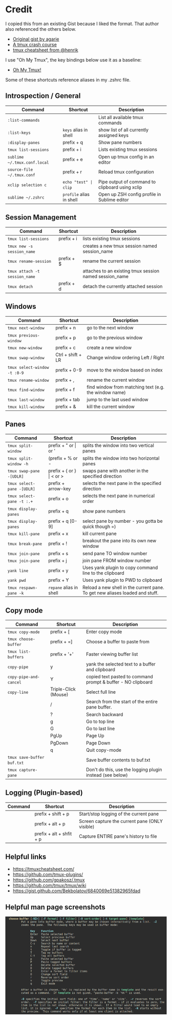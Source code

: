 # Credit

I copied this from an existing Gist because I liked the format.  That author also referenced the others below.
* [Original gist by agarie](https://gist.github.com/agarie/b65728102f5a3a577243)
* [A tmux crash course](https://robots.thoughtbot.com/a-tmux-crash-course)
* [tmux cheatsheet from @henrik](https://gist.github.com/henrik/1967800)

I use "Oh My Tmux", the key bindings below use it as a baseline:
* [Oh My Tmux!](https://github.com/gpakosz/.tmux)

Some of these shortcuts reference aliases in my .zshrc file.

## Introspection / General

| Command | Shortcut | Description |
|---------|----------|-------------|
|`:list-commands`||List all available tmux commands|
|`:list-keys`|`keys` alias in shell|show list of all currently assigned keys|
|`:display-panes`|prefix + q|Show pane numbers|
|`tmux list-sessions`|prefix + i|Lists existing tmux sessions|
|`sublime ~/.tmux.conf.local`|prefix + e|Open up tmux config in an editor|
|`source-file ~/.tmux.conf`|prefix + r|Reload tmux configuration|
|`xclip selection c`|`echo "test" \| clip`|Pipe output of command to clipboard using xclip|
|`sublime ~/.zshrc`|`profile` alias in shell|Open up ZSH config profile in Sublime editor|

## Session Management

| Command | Shortcut | Description |
|---------|----------|-------------|
|`tmux list-sessions`|prefix + i|lists existing tmux sessions|
|`tmux new -s session_name`||creates a new tmux session named session_name|
|`tmux rename-session`|prefix + $|rename the current session|
|`tmux attach -t session_name`||attaches to an existing tmux session named session_name|
|`tmux detach`|prefix + d|detach the currently attached session|


## Windows

| Command | Shortcut | Description |
|---------|----------|-------------|
|`tmux next-window`|prefix + n|go to the next window|
|`tmux previous-window`|prefix + p|go to the previous window|
|`tmux new-window`|prefix + c|create a new window|
|`tmux swap-window`|Ctrl + shift + LR|Change window ordering Left / Right|
|`tmux select-window -t :0-9`|prefix + 0-9|move to the window based on index|
|`tmux rename-window`|prefix + ,|rename the current window|
|`tmux find-window`|prefix + f|find window from matching text (e.g. the window name)|
|`tmux last-window`|prefix + tab|jump to the last used window|
|`tmux kill-window`|prefix + &|kill the current window|


## Panes

| Command | Shortcut | Description |
|---------|----------|-------------|
|`tmux split-window`|prefix + " or \| or ' |splits the window into two vertical panes|
|`tmux split-window -h`|(prefix + % or -|splits the window into two horizontal panes|
|`tmux swap-pane -[UDLR]`|prefix + { or } \| < or > |swaps pane with another in the specified direction|
|`tmux select-pane -[UDLR]`|prefix + arrow-key|selects the next pane in the specified direction|
|`tmux select-pane -t :.+`|prefix + o|selects the next pane in numerical order|
|`tmux display-panes`|prefix + q|show pane numbers|
|`tmux display-panes`|prefix + q [0-9]|select pane by number - you gotta be quick though =)|
|`tmux kill-pane`|prefix + x|kill current pane|
|`tmux break-pane`|prefix + !|breakout the pane into its own new window|
|`tmux join-pane`|prefix + s|send pane TO window number|
|`tmux join-pane`|prefix + j|join pane FROM window number|
|`yank line`|prefix + y|Uses yank plugin to copy command line to the clipboard|
|`yank pwd`|prefix + Y|Uses yank plugin to PWD to clipboard|
|`tmux respawn-pane -k`|`repane` alias in shell|Reload a new shell in the current pane. To get new aliases loaded and stuff.|

## Copy mode

| Command | Shortcut | Description |
|---------|----------|-------------|
|`tmux copy-mode`|prefix + [|Enter copy mode|
|`tmux choose-buffer`|prefix + =]|Choose a buffer to paste from|
|`tmux list-buffers`|prefix + '+'|Faster viewing buffer list|
|`copy-pipe `|y|yank the selected text to a buffer and clipboard|
|`copy-pipe-and-cancel `|Y|copied text pasted to command prompt & buffer - NO clipboard|
|`copy-line`|Triple-Click (Mouse)|Select full line|
||/|Search from the start of the entire pane buffer.|
||?|Search backward|
||g|Go to top line|
||G|Go to last line|
||PgUp|Page Up|
||PgDown|Page Down|
||q|Quit copy-mode|
|`tmux save-buffer buf.txt`||Save buffer contents to buf.txt|
|`tmux capture-pane`||Don't do this, use the logging plugin instead (see below)|


## Logging (Plugin-based)

| Command | Shortcut | Description |
|---------|----------|-------------|
||prefix + shift + p|Start/stop logging of the current pane|
||prefix + alt + p|Screen capture the current pane (ONLY visible)|
||prefix + alt + shfit + p|Capture ENTIRE pane's history to file|




## Helpful links

* https://tmuxcheatsheet.com/
* https://github.com/tmux-plugins/
* https://github.com/gpakosz/.tmux
* https://github.com/tmux/tmux/wiki
* https://gist.github.com/Bekbolatov/6840069e51382965fdad

## Helpful man page screenshots

<img src="https://github.com/andyacer/tmux-cheatsheet/raw/main/choose-buffer.png">


<!-- 

Comments / testing stuff here:


## Non-tmux shortcuts

| Command | Shortcut | Description |
|---------|----------|-------------|
|`xclip selection c`|`echo "test" \| clip`|Pipe output of command to clipboard using xclip|
|`sublime ~/.zshrc`|`profile`|Open up ZSH config profile in Sublime editor|



 -->